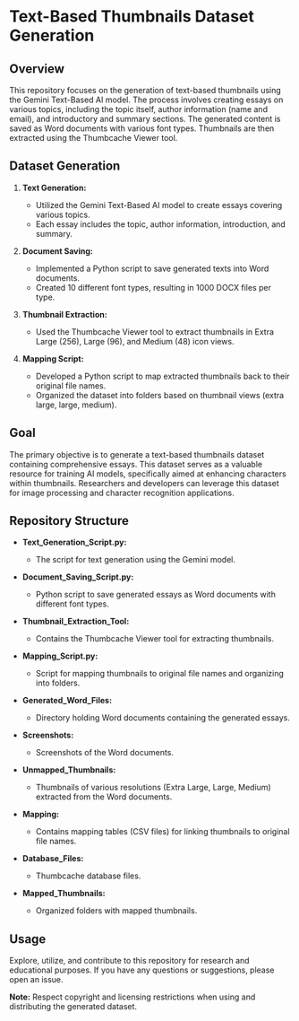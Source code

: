 # Text-Based Thumbnails Dataset Generation

## Overview

This repository focuses on the generation of text-based thumbnails using the Gemini Text-Based AI model. The process involves creating essays on various topics, including the topic itself, author information (name and email), and introductory and summary sections. The generated content is saved as Word documents with various font types. Thumbnails are then extracted using the Thumbcache Viewer tool.

## Dataset Generation

1. **Text Generation:**
   - Utilized the Gemini Text-Based AI model to create essays covering various topics.
   - Each essay includes the topic, author information, introduction, and summary.

2. **Document Saving:**
   - Implemented a Python script to save generated texts into Word documents.
   - Created 10 different font types, resulting in 1000 DOCX files per type.

3. **Thumbnail Extraction:**
   - Used the Thumbcache Viewer tool to extract thumbnails in Extra Large (256), Large (96), and Medium (48) icon views.

4. **Mapping Script:**
   - Developed a Python script to map extracted thumbnails back to their original file names.
   - Organized the dataset into folders based on thumbnail views (extra large, large, medium).

## Goal

The primary objective is to generate a text-based thumbnails dataset containing comprehensive essays. This dataset serves as a valuable resource for training AI models, specifically aimed at enhancing characters within thumbnails. Researchers and developers can leverage this dataset for image processing and character recognition applications.

## Repository Structure

- **Text_Generation_Script.py:**
  - The script for text generation using the Gemini model.

- **Document_Saving_Script.py:**
  - Python script to save generated essays as Word documents with different font types.

- **Thumbnail_Extraction_Tool:**
  - Contains the Thumbcache Viewer tool for extracting thumbnails.

- **Mapping_Script.py:**
  - Script for mapping thumbnails to original file names and organizing into folders.

- **Generated_Word_Files:**
  - Directory holding Word documents containing the generated essays.

- **Screenshots:**
  - Screenshots of the Word documents.

- **Unmapped_Thumbnails:**
  - Thumbnails of various resolutions (Extra Large, Large, Medium) extracted from the Word documents.

- **Mapping:**
  - Contains mapping tables (CSV files) for linking thumbnails to original file names.

- **Database_Files:**
  - Thumbcache database files.

- **Mapped_Thumbnails:**
  - Organized folders with mapped thumbnails.

## Usage

Explore, utilize, and contribute to this repository for research and educational purposes. If you have any questions or suggestions, please open an issue.

**Note:** Respect copyright and licensing restrictions when using and distributing the generated dataset.
